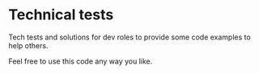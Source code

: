 # Technical tests

Tech tests and solutions for dev roles to provide some code examples to help others.

Feel free to use this code any way you like.
